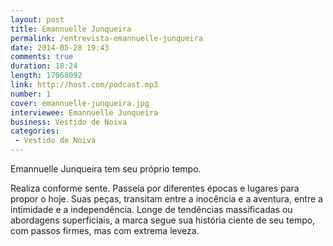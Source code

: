 ```yaml
---
layout: post
title: Emannuelle Junqueira
permalink: /entrevista-emannuelle-junqueira
date: 2014-05-28 19:43
comments: true
duration: 18:24
length: 17068092
link: http://host.com/podcast.mp3
number: 1
cover: emannuelle-junqueira.jpg
interviewee: Emannuelle Junqueira
business: Vestido de Noiva
categories:
 - Vestido de Noiva
---
```

Emannuelle Junqueira tem seu próprio tempo.

Realiza conforme sente. Passeia por diferentes épocas e lugares para propor o hoje.
Suas peças, transitam entre a inocência e a aventura, entre a intimidade e a independência. Longe de tendências massificadas ou abordagens superficiais, a marca segue sua história ciente de seu tempo, com passos firmes, mas com extrema leveza.